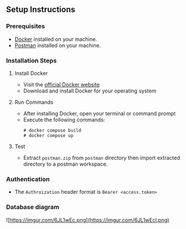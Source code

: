 ## Setup Instructions

### Prerequisites
- [Docker](https://www.docker.com/) installed on your machine.
- [Postman](https://www.postman.com) installed on your machine.
### Installation Steps
1. Install Docker
   - Visit the [official Docker website](https://www.docker.com/)
   - Download and install Docker for your operating system

2. Run Commands
   - After installing Docker, open your terminal or command prompt 
   - Execute the following commands:
     ```
     # docker compose build 
     # docker compose up
     ```
3. Test
   - Extract `postman.zip` from `postman` directory then  import extracted directory to a postman workspace.
### Authentication 
   - The `Authroization` header format is `Bearer <access.token>`

### Database diagram
![https://imgur.com/6JL1wEc.png](https://imgur.com/6JL1wEcl.png)

